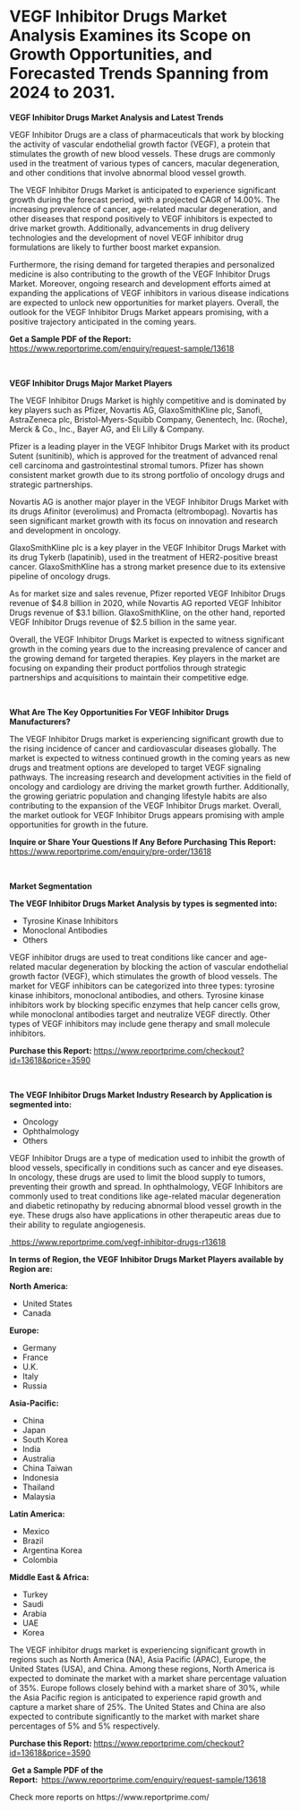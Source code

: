 <p><h1>VEGF Inhibitor Drugs Market Analysis Examines its Scope on Growth Opportunities, and Forecasted Trends Spanning from 2024 to 2031.</h1></p><p><strong>VEGF Inhibitor Drugs Market Analysis and Latest Trends</strong></p>
<p><p>VEGF Inhibitor Drugs are a class of pharmaceuticals that work by blocking the activity of vascular endothelial growth factor (VEGF), a protein that stimulates the growth of new blood vessels. These drugs are commonly used in the treatment of various types of cancers, macular degeneration, and other conditions that involve abnormal blood vessel growth.</p><p>The VEGF Inhibitor Drugs Market is anticipated to experience significant growth during the forecast period, with a projected CAGR of 14.00%. The increasing prevalence of cancer, age-related macular degeneration, and other diseases that respond positively to VEGF inhibitors is expected to drive market growth. Additionally, advancements in drug delivery technologies and the development of novel VEGF inhibitor drug formulations are likely to further boost market expansion.</p><p>Furthermore, the rising demand for targeted therapies and personalized medicine is also contributing to the growth of the VEGF Inhibitor Drugs Market. Moreover, ongoing research and development efforts aimed at expanding the applications of VEGF inhibitors in various disease indications are expected to unlock new opportunities for market players. Overall, the outlook for the VEGF Inhibitor Drugs Market appears promising, with a positive trajectory anticipated in the coming years.</p></p>
<p><strong>Get a Sample PDF of the Report:&nbsp;</strong> <a href="https://www.reportprime.com/enquiry/request-sample/13618">https://www.reportprime.com/enquiry/request-sample/13618</a></p>
<p>&nbsp;</p>
<p><strong>VEGF Inhibitor Drugs Major Market Players</strong></p>
<p><p>The VEGF Inhibitor Drugs Market is highly competitive and is dominated by key players such as Pfizer, Novartis AG, GlaxoSmithKline plc, Sanofi, AstraZeneca plc, Bristol-Myers-Squibb Company, Genentech, Inc. (Roche), Merck & Co., Inc., Bayer AG, and Eli Lilly & Company.</p><p>Pfizer is a leading player in the VEGF Inhibitor Drugs Market with its product Sutent (sunitinib), which is approved for the treatment of advanced renal cell carcinoma and gastrointestinal stromal tumors. Pfizer has shown consistent market growth due to its strong portfolio of oncology drugs and strategic partnerships.</p><p>Novartis AG is another major player in the VEGF Inhibitor Drugs Market with its drugs Afinitor (everolimus) and Promacta (eltrombopag). Novartis has seen significant market growth with its focus on innovation and research and development in oncology.</p><p>GlaxoSmithKline plc is a key player in the VEGF Inhibitor Drugs Market with its drug Tykerb (lapatinib), used in the treatment of HER2-positive breast cancer. GlaxoSmithKline has a strong market presence due to its extensive pipeline of oncology drugs.</p><p>As for market size and sales revenue, Pfizer reported VEGF Inhibitor Drugs revenue of $4.8 billion in 2020, while Novartis AG reported VEGF Inhibitor Drugs revenue of $3.1 billion. GlaxoSmithKline, on the other hand, reported VEGF Inhibitor Drugs revenue of $2.5 billion in the same year.</p><p>Overall, the VEGF Inhibitor Drugs Market is expected to witness significant growth in the coming years due to the increasing prevalence of cancer and the growing demand for targeted therapies. Key players in the market are focusing on expanding their product portfolios through strategic partnerships and acquisitions to maintain their competitive edge.</p></p>
<p>&nbsp;</p>
<p><strong>What Are The Key Opportunities For VEGF Inhibitor Drugs Manufacturers?</strong></p>
<p><p>The VEGF Inhibitor Drugs market is experiencing significant growth due to the rising incidence of cancer and cardiovascular diseases globally. The market is expected to witness continued growth in the coming years as new drugs and treatment options are developed to target VEGF signaling pathways. The increasing research and development activities in the field of oncology and cardiology are driving the market growth further. Additionally, the growing geriatric population and changing lifestyle habits are also contributing to the expansion of the VEGF Inhibitor Drugs market. Overall, the market outlook for VEGF Inhibitor Drugs appears promising with ample opportunities for growth in the future.</p></p>
<p><strong>Inquire or Share Your Questions If Any Before Purchasing This Report:</strong> <a href="https://www.reportprime.com/enquiry/pre-order/13618">https://www.reportprime.com/enquiry/pre-order/13618</a></p>
<p>&nbsp;</p>
<p><strong>Market Segmentation</strong></p>
<p><strong>The VEGF Inhibitor Drugs Market Analysis by types is segmented into:</strong></p>
<p><ul><li>Tyrosine Kinase Inhibitors</li><li>Monoclonal Antibodies</li><li>Others</li></ul></p>
<p><p>VEGF inhibitor drugs are used to treat conditions like cancer and age-related macular degeneration by blocking the action of vascular endothelial growth factor (VEGF), which stimulates the growth of blood vessels. The market for VEGF inhibitors can be categorized into three types: tyrosine kinase inhibitors, monoclonal antibodies, and others. Tyrosine kinase inhibitors work by blocking specific enzymes that help cancer cells grow, while monoclonal antibodies target and neutralize VEGF directly. Other types of VEGF inhibitors may include gene therapy and small molecule inhibitors.</p></p>
<p><strong>Purchase this Report:&nbsp;</strong><a href="https://www.reportprime.com/checkout?id=13618&price=3590">https://www.reportprime.com/checkout?id=13618&price=3590</a></p>
<p>&nbsp;</p>
<p><strong>The VEGF Inhibitor Drugs Market Industry Research by Application is segmented into:</strong></p>
<p><ul><li>Oncology</li><li>Ophthalmology</li><li>Others</li></ul></p>
<p><p>VEGF Inhibitor Drugs are a type of medication used to inhibit the growth of blood vessels, specifically in conditions such as cancer and eye diseases. In oncology, these drugs are used to limit the blood supply to tumors, preventing their growth and spread. In ophthalmology, VEGF Inhibitors are commonly used to treat conditions like age-related macular degeneration and diabetic retinopathy by reducing abnormal blood vessel growth in the eye. These drugs also have applications in other therapeutic areas due to their ability to regulate angiogenesis.</p></p>
<p><a href="https://www.reportprime.com/vegf-inhibitor-drugs-r13618">&nbsp;https://www.reportprime.com/vegf-inhibitor-drugs-r13618</a></p>
<p><strong>In terms of Region, the VEGF Inhibitor Drugs Market Players available by Region are:</strong></p>
<p>
    <p> <strong> North America: </strong>
        <ul>
            <li>United States</li>
            <li>Canada</li>
        </ul>
        </p> 
    <p> <strong> Europe: </strong>
        <ul>
            <li>Germany</li>
            <li>France</li>
            <li>U.K.</li>
            <li>Italy</li>
            <li>Russia</li>
        </ul>
        </p> 
    <p> <strong> Asia-Pacific: </strong>
        <ul>
            <li>China</li>
            <li>Japan</li>
            <li>South Korea</li>
            <li>India</li>
            <li>Australia</li>
            <li>China Taiwan</li>
            <li>Indonesia</li>
            <li>Thailand</li>
            <li>Malaysia</li>
        </ul>
        </p> 
    <p> <strong> Latin America: </strong>
        <ul>
            <li>Mexico</li>
            <li>Brazil</li>
            <li>Argentina Korea</li>
            <li>Colombia</li>
        </ul>
        </p> 
    <p> <strong> Middle East & Africa: </strong>
        <ul>
            <li>Turkey</li>
            <li>Saudi</li>
            <li>Arabia</li>
            <li>UAE</li>
            <li>Korea</li>
        </ul>
    </p>
    </p>
<p><p>The VEGF inhibitor drugs market is experiencing significant growth in regions such as North America (NA), Asia Pacific (APAC), Europe, the United States (USA), and China. Among these regions, North America is expected to dominate the market with a market share percentage valuation of 35%. Europe follows closely behind with a market share of 30%, while the Asia Pacific region is anticipated to experience rapid growth and capture a market share of 25%. The United States and China are also expected to contribute significantly to the market with market share percentages of 5% and 5% respectively.</p></p>
<p><strong>Purchase this Report: </strong><a href="https://www.reportprime.com/checkout?id=13618&price=3590">https://www.reportprime.com/checkout?id=13618&price=3590</a></p>
<p>&nbsp;<strong>Get a Sample PDF of the Report:&nbsp;&nbsp;</strong><a href="https://www.reportprime.com/enquiry/request-sample/13618">https://www.reportprime.com/enquiry/request-sample/13618</a></p>
<p><strong></strong></p>
<p>Check more reports on https://www.reportprime.com/</p>